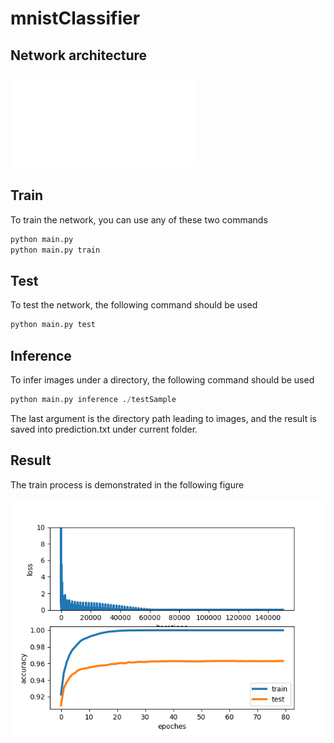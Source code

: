 # mnistClassifier

## Network architecture
![networkarchitecture](./figures/networkArchitecture.pdf)

## Train
To train the network, you can use any of these two commands

```python
python main.py
python main.py train
```
## Test
To test the network, the following command should be used

```python
python main.py test
```
## Inference
To infer images under a directory, the following command should be used

```python
python main.py inference ./testSample
```
The last argument is the directory path leading to images, and the result is saved into prediction.txt under current folder.

## Result
The train process is demonstrated in the following figure

![Figures](./figures/train.png)
